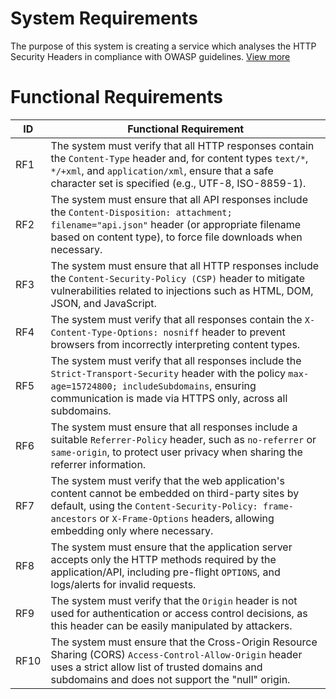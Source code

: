 # System Requirements

The purpose of this system is creating a service which analyses the HTTP Security Headers in compliance with OWASP guidelines. [View more](https://www.linkedin.com/pulse/meeting-standards-http-header-requirements-owasp-compliance-/)

# Functional Requirements

| ID   | Functional Requirement                                                                                                       |
|------|------------------------------------------------------------------------------------------------------------------------------|
| RF1  | The system must verify that all HTTP responses contain the `Content-Type` header and, for content types `text/*`, `*/+xml`, and `application/xml`, ensure that a safe character set is specified (e.g., UTF-8, ISO-8859-1). |
| RF2  | The system must ensure that all API responses include the `Content-Disposition: attachment; filename="api.json"` header (or appropriate filename based on content type), to force file downloads when necessary. |
| RF3  | The system must ensure that all HTTP responses include the `Content-Security-Policy (CSP)` header to mitigate vulnerabilities related to injections such as HTML, DOM, JSON, and JavaScript. |
| RF4  | The system must verify that all responses contain the `X-Content-Type-Options: nosniff` header to prevent browsers from incorrectly interpreting content types. |
| RF5  | The system must verify that all responses include the `Strict-Transport-Security` header with the policy `max-age=15724800; includeSubdomains`, ensuring communication is made via HTTPS only, across all subdomains. |
| RF6  | The system must ensure that all responses include a suitable `Referrer-Policy` header, such as `no-referrer` or `same-origin`, to protect user privacy when sharing the referrer information. |
| RF7  | The system must verify that the web application's content cannot be embedded on third-party sites by default, using the `Content-Security-Policy: frame-ancestors` or `X-Frame-Options` headers, allowing embedding only where necessary. |
| RF8  | The system must ensure that the application server accepts only the HTTP methods required by the application/API, including pre-flight `OPTIONS`, and logs/alerts for invalid requests. |
| RF9  | The system must verify that the `Origin` header is not used for authentication or access control decisions, as this header can be easily manipulated by attackers. |
| RF10 | The system must ensure that the Cross-Origin Resource Sharing (CORS) `Access-Control-Allow-Origin` header uses a strict allow list of trusted domains and subdomains and does not support the "null" origin. |
